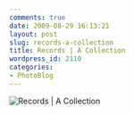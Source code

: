 ```yaml
---
comments: true
date: 2009-08-29 16:13:21
layout: post
slug: records-a-collection
title: Records | A Collection
wordpress_id: 2110
categories:
- PhotoBlog
---
```


![Records | A Collection](http://ryanfitzer.com/main/wp-content/uploads/2009/08/collection2.jpg)
